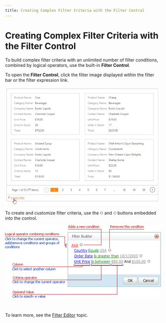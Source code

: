```yaml
---
title: Creating Complex Filter Criteria with the Filter Control
---
```

# Creating Complex Filter Criteria with the Filter Control
To build complex filter criteria with an unlimited number of filter conditions, combined by logical operators, use the built-in **Filter Control**.

To open the **Filter Control**, click the filter image displayed within the filter bar or the filter expression link.

![EUD_CardView_FilterBuilder](../../../images/Img121532.png)

To create and customize filter criteria, use the ![FilterEditor_EU_AddButton](../../../images/Img7350.png) and ![FilterEditor_EU_DeleteButton](../../../images/Img7351.png) buttons embedded into the control.

![FilterControlInfo](../../../images/Img8602.png)

&nbsp;

To learn more, see the [Filter Editor](../../../../interface-elements-for-web/articles/filter-editor.md) topic.